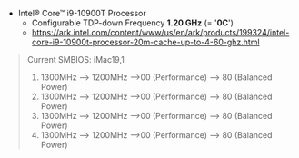 
* Intel® Core™ i9-10900T Processor 
	* Configurable TDP-down Frequency **1.20 GHz** (= '**0C**')
	* https://ark.intel.com/content/www/us/en/ark/products/199324/intel-core-i9-10900t-processor-20m-cache-up-to-4-60-ghz.html

>
> Current SMBIOS: iMac19,1
>
> 1. 1300MHz --> 1200MHz
>  -->00 (Performance) --> 80 (Balanced Power)
> 2. 1300MHz --> 1200MHz
>  -->00 (Performance) --> 80 (Balanced Power)
> 3. 1300MHz --> 1200MHz
>  -->00 (Performance) --> 80 (Balanced Power)
> 4. 1300MHz --> 1200MHz
>  -->00 (Performance) --> 80 (Balanced Power)
>
